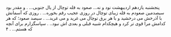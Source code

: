 
پنجشنبه یازدهم اردیبهشت نود و نه...
صعود به قله توچال از یال جنوبی...
.
و مقدر بود سیصدمین صعودم به قله زیبای توچال در روزی عجیب رقم بخوره...
.
روزی که آسمانش با آذرخش می درخشید و با هر برق توچال می غرید و می غرید...
.
سیصد صعود؛
که هر کدامش مرا قوی تر کرد و هیچکدام شبیه قبلی و بعدی اش نبود..
.
سپاسگزارم برای آنچه که هستم...
.
۴